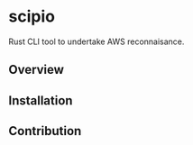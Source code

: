 # scipio
Rust CLI tool to undertake AWS reconnaisance.

## Overview

## Installation

## Contribution

